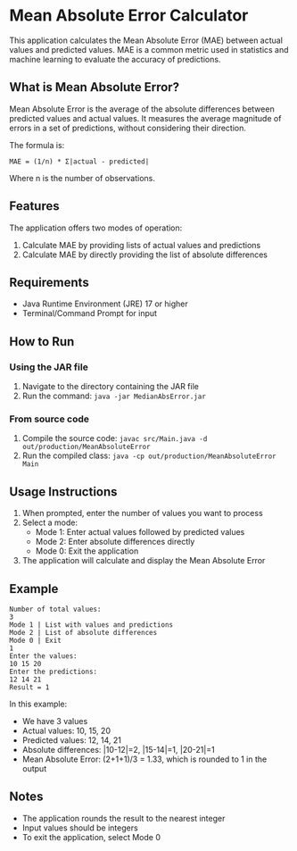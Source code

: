 # Mean Absolute Error Calculator

This application calculates the Mean Absolute Error (MAE) between actual values and predicted values. MAE is a common metric used in statistics and machine learning to evaluate the accuracy of predictions.

## What is Mean Absolute Error?

Mean Absolute Error is the average of the absolute differences between predicted values and actual values. It measures the average magnitude of errors in a set of predictions, without considering their direction.

The formula is:
```
MAE = (1/n) * Σ|actual - predicted|
```
Where n is the number of observations.

## Features

The application offers two modes of operation:
1. Calculate MAE by providing lists of actual values and predictions
2. Calculate MAE by directly providing the list of absolute differences

## Requirements

- Java Runtime Environment (JRE) 17 or higher
- Terminal/Command Prompt for input

## How to Run

### Using the JAR file

1. Navigate to the directory containing the JAR file
2. Run the command: `java -jar MedianAbsError.jar`

### From source code

1. Compile the source code: `javac src/Main.java -d out/production/MeanAbsoluteError`
2. Run the compiled class: `java -cp out/production/MeanAbsoluteError Main`

## Usage Instructions

1. When prompted, enter the number of values you want to process
2. Select a mode:
   - Mode 1: Enter actual values followed by predicted values
   - Mode 2: Enter absolute differences directly
   - Mode 0: Exit the application
3. The application will calculate and display the Mean Absolute Error

## Example

```
Number of total values: 
3
Mode 1 | List with values and predictions
Mode 2 | List of absolute differences
Mode 0 | Exit
1
Enter the values: 
10 15 20
Enter the predictions: 
12 14 21
Result = 1
```

In this example:
- We have 3 values
- Actual values: 10, 15, 20
- Predicted values: 12, 14, 21
- Absolute differences: |10-12|=2, |15-14|=1, |20-21|=1
- Mean Absolute Error: (2+1+1)/3 = 1.33, which is rounded to 1 in the output

## Notes

- The application rounds the result to the nearest integer
- Input values should be integers
- To exit the application, select Mode 0